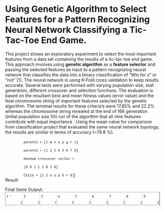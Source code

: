 # Using Genetic Algorithm to Select Features for a Pattern Recognizing Neural Network Classifying a Tic-Tac-Toe End Game.

This project shows an exploratory experiment to select the most
important features from a data set containing the results of a tic-tac-toe end
game. This approach involves using **genetic algorithm** as a **feature selector** and
passing the selected features as input to a pattern recognizing neural network
that classifies the data into a binary classification of “Win for x” or “not” [1].
The neural network is using K-Fold cross validation to keep results accurate.
Several tests were performed with varying population size, stall generation,
different crossover and selection functions. The evaluation is based on the
resultant best and mean fitness values (error value) and the final chromosome
string of important features selected by the genetic algorithm. The terminal
results for these criteria’s were 17.85% and 22.2% whereas the chromosome
string revealed at the end of 168 generation (initial population size 50) run of
the algorithm that all nine features contribute with equal importance . Using the
mean value for comparison from classification project that evaluated the same
neural network topology, the results are similar in terms of accuracy (~79.8 %).

Result:
![Result](https://github.com/SukritGupta17/Neural-Network-Projects/blob/master/Tic-Tac-Toe_Genetic-Algorithm/Results/fig1%20crossover.JPG)

Final Gene Output: 
![Gene](https://github.com/SukritGupta17/Neural-Network-Projects/blob/master/Tic-Tac-Toe_Genetic-Algorithm/Results/final%20Result.JPG)
